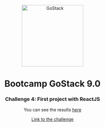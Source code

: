 <p align="center">
 <img alt="GoStack" src="https://rocketseat-cdn.s3-sa-east-1.amazonaws.com/bootcamp-header.png" width="200px" />
</p>

<h1 align="center">
  Bootcamp GoStack 9.0 
</h1>

<h3 align="center">
  Challenge 4: First project with ReactJS
</h3>

<p align="center">
You can see the results <a href="https://jolly-bassi-20c15e.netlify.com/">here</a>
</p>
<p align="center">
<a href="https://github.com/Rocketseat/bootcamp-gostack-desafio-05/blob/master/README.md">Link to the challenge</a>
